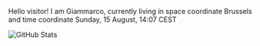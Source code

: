 Hello visitor! I am Giammarco, currently living in space coordinate Brussels and time coordinate Sunday, 15 August, 14:07 CEST

![GitHub Stats](https://github-readme-stats.vercel.app/api?username=grcasanova)
